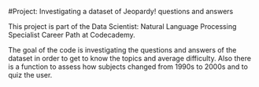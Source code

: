 #Project: Investigating a dataset of Jeopardy! questions and answers

This project is part of the Data Scientist: Natural Language Processing Specialist Career Path at Codecademy.

The goal of the code is investigating the questions and answers of the dataset in order to get to know the topics and average difficulty.
Also there is a function to assess how subjects changed from 1990s to 2000s and to quiz the user.
